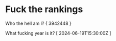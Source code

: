 # Fuck the rankings

Who the hell am I?
{ 3942448 }

What fucking year is it?
[ 2024-06-19T15:30:00Z ]
